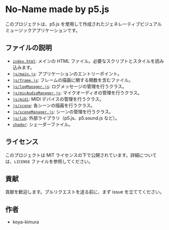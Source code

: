 # No-Name made by p5.js

このプロジェクトは、p5.js を使用して作成されたジェネレーティブビジュアルミュージックアプリケーションです。

## ファイルの説明

- [`index.html`](index.html ): メインの HTML ファイル。必要なスクリプトとスタイルを読み込みます。
- [`js/main.js`](js/main.js ): アプリケーションのエントリーポイント。
- [`js/frame.js`](js/frame.js ): フレームの描画に関する関数を含むファイル。
- [`js/logManager.js`](js/logManager.js ): ログメッセージの管理を行うクラス。
- [`js/micAudioManager.js`](js/micAudioManager.js ): マイクオーディオの管理を行うクラス。
- [`js/midi`](js/midi ): MIDI デバイスの管理を行うクラス。
- [`js/scene`](js/scene ): 各シーンの描画を行うクラス。
- [`js/sceneManager.js`](js/sceneManager.js ): シーンの管理を行うクラス。
- [`js/lib`](js/lib ): 外部ライブラリ（p5.js、p5.sound.js など）。
- [`shader`](shader ): シェーダーファイル。

## ライセンス

このプロジェクトは MIT ライセンスの下で公開されています。詳細については、`LICENSE` ファイルを参照してください。

## 貢献

貢献を歓迎します。プルリクエストを送る前に、まず issue を立ててください。

## 作者

- koya-kimura